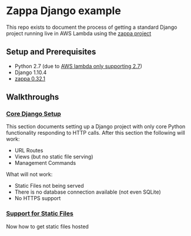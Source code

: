# Zappa Django example

This repo exists to document the process of getting a standard Django project running live in AWS Lambda using the 
[zappa project](https://github.com/Miserlou/Zappa)

## Setup and Prerequisites 

* Python 2.7 (due to [AWS lambda only supporting 2.7](http://docs.aws.amazon.com/lambda/latest/dg/current-supported-versions.html)) 
* Django 1.10.4
* [zappa 0.32.1](https://pypi.python.org/pypi/zappa)

## Walkthroughs

### [Core Django Setup](core_django_setup.md)

This section documents setting up a Django project with only core Python functionality responding to HTTP calls.  After this section the following will work:

* URL Routes
* Views (but no static file serving)
* Management Commands

What will not work:

* Static Files not being served
* There is no database connection available (not even SQLite)
* No HTTPS support

### [Support for Static Files](static_files.md)

Now how to get static files hosted